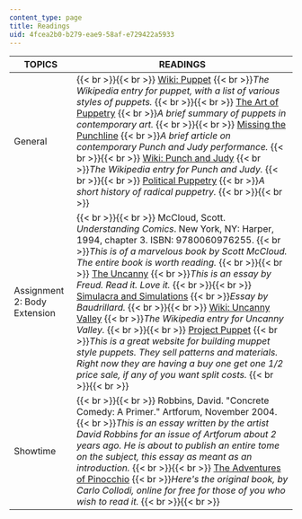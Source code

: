 ```yaml
---
content_type: page
title: Readings
uid: 4fcea2b0-b279-eae9-58af-e729422a5933
---
```


| TOPICS | READINGS |
| --- | --- |
| General |  {{< br >}}{{< br >}} [Wiki: Puppet](http://en.wikipedia.org/wiki/Puppets)  {{< br >}}_The Wikipedia entry for puppet, with a list of various styles of puppets._ {{< br >}}{{< br >}} [The Art of Puppetry](http://www.puppetsbostonguild.org/puppetry.html)  {{< br >}}_A brief summary of puppets in contemporary art._ {{< br >}}{{< br >}} [Missing the Punchline](http://www.thecrimson.com/article/1983/11/30/missing-the-punch-line-pischeherzades-sister/)  {{< br >}}_A brief article on contemporary Punch and Judy performance._ {{< br >}}{{< br >}} [Wiki: Punch and Judy](http://en.wikipedia.org/wiki/Punch_and_judy)  {{< br >}}_The Wikipedia entry for Punch and Judy._ {{< br >}}{{< br >}} [Political Puppetry](http://www.rogueruby.com/radpup.html)  {{< br >}}_A short history of radical puppetry._ {{< br >}}{{< br >}}  |
| Assignment 2: Body Extension |  {{< br >}}{{< br >}} McCloud, Scott. _Understanding Comics_. New York, NY: Harper, 1994, chapter 3. ISBN: 9780060976255.  {{< br >}}_This is of a marvelous book by Scott McCloud. The entire book is worth reading._ {{< br >}}{{< br >}} [The Uncanny](http://courses.washington.edu/freudlit/Uncanny.Notes.html)  {{< br >}}_This is an essay by Freud. Read it. Love it._ {{< br >}}{{< br >}} [Simulacra and Simulations](http://www.stanford.edu/class/history34q/readings/Baudrillard/Baudrillard_Simulacra.html)  {{< br >}}_Essay by Baudrillard._ {{< br >}}{{< br >}} [Wiki: Uncanny Valley](http://en.wikipedia.org/wiki/Uncanny_Valley)  {{< br >}}_The Wikipedia entry for Uncanny Valley._ {{< br >}}{{< br >}} [Project Puppet](http://www.projectpuppet.com/)  {{< br >}}_This is a great website for building muppet style puppets. They sell patterns and materials. Right now they are having a buy one get one 1/2 price sale, if any of you want split costs._ {{< br >}}{{< br >}}  |
| Showtime |  {{< br >}}{{< br >}} Robbins, David. "Concrete Comedy: A Primer." Artforum, November 2004.  {{< br >}}_This is an essay written by the artist David Robbins for an issue of Artforum about 2 years ago. He is about to publish an entire tome on the subject, this essay as meant as an introduction._ {{< br >}}{{< br >}} [The Adventures of Pinocchio](http://www.pagebypagebooks.com/C_Collodi/The_Adventures_of_Pinocchio/)  {{< br >}}_Here's the original book, by Carlo Collodi, online for free for those of you who wish to read it._ {{< br >}}{{< br >}}